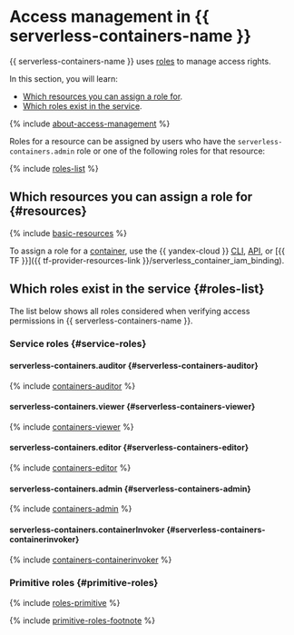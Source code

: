 # Access management in {{ serverless-containers-name }}

{{ serverless-containers-name }} uses [roles](../../iam/concepts/access-control/roles.md) to manage access rights.

In this section, you will learn:

* [Which resources you can assign a role for](#resources).
* [Which roles exist in the service](#roles-list).

{% include [about-access-management](../../_includes/iam/about-access-management.md) %}

Roles for a resource can be assigned by users who have the `serverless-containers.admin` role or one of the following roles for that resource:

{% include [roles-list](../../_includes/iam/roles-list.md) %}

## Which resources you can assign a role for {#resources}

{% include [basic-resources](../../_includes/iam/basic-resources-for-access-control.md) %}

To assign a role for a [container](../concepts/container.md), use the {{ yandex-cloud }} [CLI](../../cli/cli-ref/serverless/cli-ref/container/add-access-binding.md), [API](../api-ref/containers/authentication.md), or [{{ TF }}]({{ tf-provider-resources-link }}/serverless_container_iam_binding).

## Which roles exist in the service {#roles-list}

The list below shows all roles considered when verifying access permissions in {{ serverless-containers-name }}.

### Service roles {#service-roles}

#### serverless-containers.auditor {#serverless-containers-auditor}

{% include [containers-auditor](../../_roles/serverless-containers/auditor.md) %}

#### serverless-containers.viewer {#serverless-containers-viewer}

{% include [containers-viewer](../../_roles/serverless-containers/viewer.md) %}

#### serverless-containers.editor {#serverless-containers-editor}

{% include [containers-editor](../../_roles/serverless-containers/editor.md) %}

#### serverless-containers.admin {#serverless-containers-admin}

{% include [containers-admin](../../_roles/serverless-containers/admin.md) %}

#### serverless-containers.containerInvoker {#serverless-containers-containerinvoker}

{% include [containers-containerinvoker](../../_roles/serverless-containers/containerInvoker.md) %}

### Primitive roles {#primitive-roles}

{% include [roles-primitive](../../_includes/roles-primitive.md) %}

{% include [primitive-roles-footnote](../../_includes/primitive-roles-footnote.md) %}